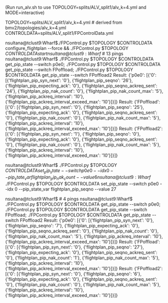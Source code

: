 (Run run_alv.sh to use TOPOLOGY=splits/ALV_split1/alv_k=4.yml and MODE=interactive)

TOPOLOGY=splits/ALV_split1/alv_k=4.yml # derived from bmv2/topologies/alv_k=4.yml
CONTROLDATA=splits/ALV_split1/FPControlData.yml

nsultana@tclust9:Wharf$./FPControl.py $TOPOLOGY $CONTROLDATA configure_flightplan --force && ./FPControl.py $TOPOLOGY $CONTROLDATA start
nsultana@tclust9:Wharf$ # 13 pings
nsultana@tclust9:Wharf$ ./FPControl.py $TOPOLOGY $CONTROLDATA get_pip_state --switch p0e0; ./FPControl.py $TOPOLOGY $CONTROLDATA get_pip_state --switch FPoffload; ./FPControl.py $TOPOLOGY $CONTROLDATA get_pip_state --switch FPoffload2
Result: {'p0e0': [{'0': [{'flightplan_pip_syn_next': '0'}, {'flightplan_pip_seqno': '26'}, {'flightplan_pip_expecting_ack': '0'}, {'flightplan_pip_seqno_ackreq_sent': '24'}, {'flightplan_pip_nak_count': '0'}, {'flightplan_pip_nak_count_max': '5'}, {'flightplan_pip_ackreq_interval': '10'}, {'flightplan_pip_ackreq_interval_exceed_max': '10'}]}]}
Result: {'FPoffload': [{'0': [{'flightplan_pip_syn_next': '0'}, {'flightplan_pip_seqno': '25'}, {'flightplan_pip_expecting_ack': '0'}, {'flightplan_pip_seqno_ackreq_sent': '0'}, {'flightplan_pip_nak_count': '0'}, {'flightplan_pip_nak_count_max': '5'}, {'flightplan_pip_ackreq_interval': '10'}, {'flightplan_pip_ackreq_interval_exceed_max': '10'}]}]}
Result: {'FPoffload2': [{'0': [{'flightplan_pip_syn_next': '1'}, {'flightplan_pip_seqno': '0'}, {'flightplan_pip_expecting_ack': '0'}, {'flightplan_pip_seqno_ackreq_sent': '0'}, {'flightplan_pip_nak_count': '0'}, {'flightplan_pip_nak_count_max': '5'}, {'flightplan_pip_ackreq_interval': '10'}, {'flightplan_pip_ackreq_interval_exceed_max': '10'}]}]}

nsultana@tclust9:Wharf$ ./FPControl.py $TOPOLOGY $CONTROLDATA set_pip_state --switch p0e0 --idx 0 --pip_state_var flightplan_pip_nak_count --value 6
nsultana@tclust9:Wharf$ ./FPControl.py $TOPOLOGY $CONTROLDATA set_pip_state --switch p0e0 --idx 0 --pip_state_var flightplan_pip_seqno --value 27

nsultana@tclust9:Wharf$ # 4 pings
nsultana@tclust9:Wharf$ ./FPControl.py $TOPOLOGY $CONTROLDATA get_pip_state --switch p0e0; ./FPControl.py $TOPOLOGY $CONTROLDATA get_pip_state --switch FPoffload; ./FPControl.py $TOPOLOGY $CONTROLDATA get_pip_state --switch FPoffload2
Result: {'p0e0': [{'0': [{'flightplan_pip_syn_next': '0'}, {'flightplan_pip_seqno': '7'}, {'flightplan_pip_expecting_ack': '0'}, {'flightplan_pip_seqno_ackreq_sent': '0'}, {'flightplan_pip_nak_count': '0'}, {'flightplan_pip_nak_count_max': '5'}, {'flightplan_pip_ackreq_interval': '10'}, {'flightplan_pip_ackreq_interval_exceed_max': '10'}]}]}
Result: {'FPoffload': [{'0': [{'flightplan_pip_syn_next': '0'}, {'flightplan_pip_seqno': '27'}, {'flightplan_pip_expecting_ack': '0'}, {'flightplan_pip_seqno_ackreq_sent': '0'}, {'flightplan_pip_nak_count': '1'}, {'flightplan_pip_nak_count_max': '5'}, {'flightplan_pip_ackreq_interval': '10'}, {'flightplan_pip_ackreq_interval_exceed_max': '10'}]}]}
Result: {'FPoffload2': [{'0': [{'flightplan_pip_syn_next': '0'}, {'flightplan_pip_seqno': '6'}, {'flightplan_pip_expecting_ack': '0'}, {'flightplan_pip_seqno_ackreq_sent': '0'}, {'flightplan_pip_nak_count': '0'}, {'flightplan_pip_nak_count_max': '5'}, {'flightplan_pip_ackreq_interval': '10'}, {'flightplan_pip_ackreq_interval_exceed_max': '10'}]}]}
